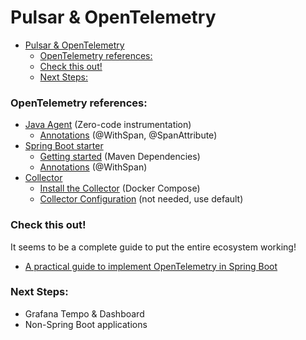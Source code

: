 # Pulsar & OpenTelemetry

<!-- TOC -->
* [Pulsar & OpenTelemetry](#pulsar--opentelemetry)
    * [OpenTelemetry references:](#opentelemetry-references)
    * [Check this out!](#check-this-out)
    * [Next Steps:](#next-steps)
<!-- TOC -->

### OpenTelemetry references:

- [Java Agent](https://opentelemetry.io/docs/zero-code/java/agent/) (Zero-code instrumentation)
  - [Annotations](https://opentelemetry.io/docs/zero-code/java/agent/annotations/) (@WithSpan, @SpanAttribute)
- [Spring Boot starter](https://opentelemetry.io/docs/zero-code/java/spring-boot-starter/)
  - [Getting started](https://opentelemetry.io/docs/zero-code/java/spring-boot-starter/getting-started/) (Maven Dependencies)
  - [Annotations](https://opentelemetry.io/docs/zero-code/java/spring-boot-starter/annotations/) (@WithSpan)
- [Collector](https://opentelemetry.io/docs/collector/)
  - [Install the Collector](https://opentelemetry.io/docs/collector/installation/) (Docker Compose)
  - [Collector Configuration](https://opentelemetry.io/docs/collector/configuration/) (not needed, use default)

### Check this out!

It seems to be a complete guide to put the entire ecosystem working!

- [A practical guide to implement OpenTelemetry in Spring Boot](https://vorozco.com/blog/2024/2024-11-18-A-practical-guide-spring-boot-open-telemetry.html)

### Next Steps:

- Grafana Tempo & Dashboard
- Non-Spring Boot applications